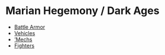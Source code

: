 # Marian Hegemony / Dark Ages 

- [Battle Armor](dark-ages/battlearmor.md) 
- [Vehicles](dark-ages/vehicles.md) 
- [’Mechs](dark-ages/mechs.md) 
- [Fighters](dark-ages/fighters.md) 

